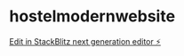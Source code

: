 # hostelmodernwebsite

[Edit in StackBlitz next generation editor ⚡️](https://stackblitz.com/~/github.com/laqostine/hostelmodernwebsite)